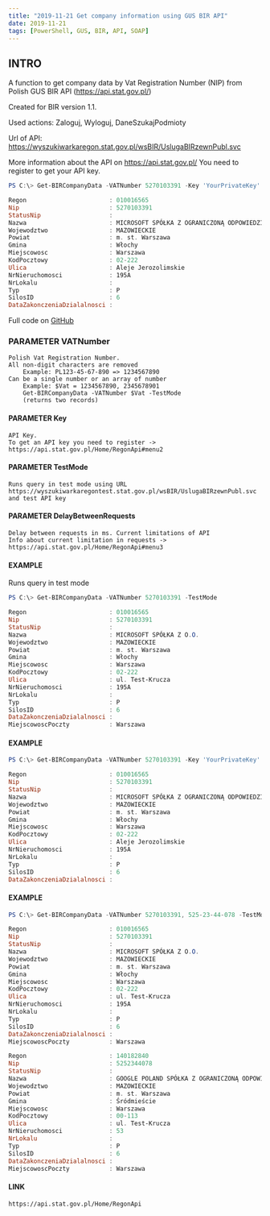 ```yaml
---
title: "2019-11-21 Get company information using GUS BIR API"
date: 2019-11-21
tags: [PowerShell, GUS, BIR, API, SOAP]
---
```


## INTRO

A function to get company data by Vat Registration Number (NIP) from Polish GUS BIR API (https://api.stat.gov.pl/)

Created for BIR version 1.1.

Used actions: Zaloguj, Wyloguj, DaneSzukajPodmioty

Url of API: https://wyszukiwarkaregon.stat.gov.pl/wsBIR/UslugaBIRzewnPubl.svc

More information about the API on https://api.stat.gov.pl/
You need to register to get your API key.

```powershell
PS C:\> Get-BIRCompanyData -VATNumber 5270103391 -Key 'YourPrivateKey'

Regon                       : 010016565
Nip                         : 5270103391
StatusNip                   : 
Nazwa                       : MICROSOFT SPÓŁKA Z OGRANICZONĄ ODPOWIEDZIALNOŚCIĄ
Wojewodztwo                 : MAZOWIECKIE
Powiat                      : m. st. Warszawa
Gmina                       : Włochy
Miejscowosc                 : Warszawa
KodPocztowy                 : 02-222
Ulica                       : Aleje Jerozolimskie
NrNieruchomosci             : 195A
NrLokalu                    : 
Typ                         : P
SilosID                     : 6
DataZakonczeniaDzialalnosci :   
```

Full code on [GitHub](https://github.com/amnich/GUS-BIR-API-powershell-function)

### PARAMETER VATNumber

    Polish Vat Registration Number. 
    All non-digit characters are removed
        Example: PL123-45-67-890 => 1234567890
    Can be a single number or an array of number
        Example: $Vat = 1234567890, 2345678901
        Get-BIRCompanyData -VATNumber $Vat -TestMode
        (returns two records)

#### PARAMETER Key
    API Key.
    To get an API key you need to register -> https://api.stat.gov.pl/Home/RegonApi#menu2
    
#### PARAMETER TestMode
    Runs query in test mode using URL https://wyszukiwarkaregontest.stat.gov.pl/wsBIR/UslugaBIRzewnPubl.svc and test API key

#### PARAMETER DelayBetweenRequests
    Delay between requests in ms. Current limitations of API
    Info about current limitation in requests -> https://api.stat.gov.pl/Home/RegonApi#menu3
#### EXAMPLE
  Runs query in test mode  
```powershell
PS C:\> Get-BIRCompanyData -VATNumber 5270103391 -TestMode

Regon                       : 010016565
Nip                         : 5270103391
StatusNip                   : 
Nazwa                       : MICROSOFT SPÓŁKA Z O.O.
Wojewodztwo                 : MAZOWIECKIE
Powiat                      : m. st. Warszawa
Gmina                       : Włochy
Miejscowosc                 : Warszawa
KodPocztowy                 : 02-222
Ulica                       : ul. Test-Krucza
NrNieruchomosci             : 195A
NrLokalu                    : 
Typ                         : P
SilosID                     : 6
DataZakonczeniaDzialalnosci : 
MiejscowoscPoczty           : Warszawa
```
   
#### EXAMPLE    
```powershell
PS C:\> Get-BIRCompanyData -VATNumber 5270103391 -Key 'YourPrivateKey'

Regon                       : 010016565
Nip                         : 5270103391
StatusNip                   : 
Nazwa                       : MICROSOFT SPÓŁKA Z OGRANICZONĄ ODPOWIEDZIALNOŚCIĄ
Wojewodztwo                 : MAZOWIECKIE
Powiat                      : m. st. Warszawa
Gmina                       : Włochy
Miejscowosc                 : Warszawa
KodPocztowy                 : 02-222
Ulica                       : Aleje Jerozolimskie
NrNieruchomosci             : 195A
NrLokalu                    : 
Typ                         : P
SilosID                     : 6
DataZakonczeniaDzialalnosci :   
```
#### EXAMPLE   
```powershell
PS C:\> Get-BIRCompanyData -VATNumber 5270103391, 525-23-44-078 -TestMode

Regon                       : 010016565
Nip                         : 5270103391
StatusNip                   : 
Nazwa                       : MICROSOFT SPÓŁKA Z O.O.
Wojewodztwo                 : MAZOWIECKIE
Powiat                      : m. st. Warszawa
Gmina                       : Włochy
Miejscowosc                 : Warszawa
KodPocztowy                 : 02-222
Ulica                       : ul. Test-Krucza
NrNieruchomosci             : 195A
NrLokalu                    : 
Typ                         : P
SilosID                     : 6
DataZakonczeniaDzialalnosci : 
MiejscowoscPoczty           : Warszawa

Regon                       : 140182840
Nip                         : 5252344078
StatusNip                   : 
Nazwa                       : GOOGLE POLAND SPÓŁKA Z OGRANICZONĄ ODPOWIEDZIALNOŚCIĄ
Wojewodztwo                 : MAZOWIECKIE
Powiat                      : m. st. Warszawa
Gmina                       : Śródmieście
Miejscowosc                 : Warszawa
KodPocztowy                 : 00-113
Ulica                       : ul. Test-Krucza
NrNieruchomosci             : 53
NrLokalu                    : 
Typ                         : P
SilosID                     : 6
DataZakonczeniaDzialalnosci : 
MiejscowoscPoczty           : Warszawa
```
#### LINK
    https://api.stat.gov.pl/Home/RegonApi
